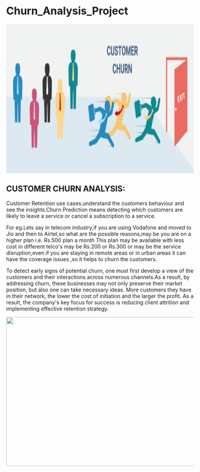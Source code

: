 # Churn_Analysis_Project



<a href="url"><img src="https://github.com/SRUSHTI-NEMADE/Churn_Analysis_Project/blob/main/cc.png" align="center" height="400" width="700" ></a>






## CUSTOMER CHURN ANALYSIS:

Customer Retention use cases,understand the customers behaviour and see the insights.Churn Prediction means detecting which customers are likely to leave a service or cancel a subscription
to a service.

For eg.Lets say in telecom industry,if you are using Vodafone and moved to Jio and then to Airtel,so what are the possible reasons,may be you are on a higher plan i.e. Rs.500 plan a month
This plan may be available with less cost in different telco's may be Rs.200 or Rs.300 or may be the service disruption,even if you are staying in remote areas or in urban areas it can have the coverage issues ,so it helps to churn the customers.

To detect early signs of potential churn, one must first develop a view of the customers and their interactions across numerous channels.As a result, by addressing churn, these businesses may not only preserve their market position, but also one can take necessary ideas. More customers they have in their network, the lower the cost of initiation and the larger the profit. As a result, the company's key focus for success is reducing client attrition and implementing effective retention strategy.

<a href="url"><img src="" align="center" height="400" width="700" ></a>

